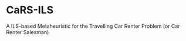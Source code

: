 # CaRS-ILS
A ILS-based Metaheuristic for the Travelling Car Renter Problem (or Car Renter Salesman)
